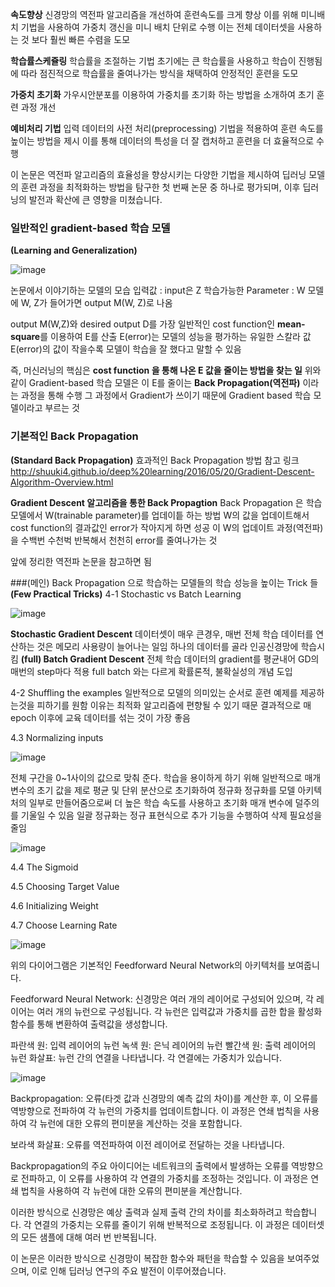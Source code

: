 **속도향상**
신경망의 역전파 알고리즘을 개선하여 훈련속도를 크게 향상
이를 위해 미니배치 기법을 사용하여 가중치 갱신을 미니 배치 단위로 수행
이는 전체 데이터셋을 사용하는 것 보다 훨씬 빠른 수렴을 도모

**학습률스케쥴링**
학습률을 조절하는 기법
초기에는 큰 학습률을 사용하고 학습이 진행됨에 따라 점진적으로 학습률을 줄여나가는 방식을 채택하여 안정적인 훈련을 도모

**가중치 초기화**
가우시안분포를 이용하여 가중치를 초기화 하는 방법을 소개하여 초기 훈련 과정 개선

**예비처리 기법**
입력 데이터의 사전 처리(preprocessing) 기법을 적용하여 훈련 속도를 높이는 방법을 제시
이를 통해 데이터의 특성을 더 잘 캡처하고 훈련을 더 효율적으로 수행

이 논문은 역전파 알고리즘의 효율성을 향상시키는 다양한 기법을 제시하여 딥러닝 모델의 훈련 과정을 최적화하는 방법을 탐구한 첫 번째 논문 중 하나로 평가되며, 이후 딥러닝의 발전과 확산에 큰 영향을 미쳤습니다.

### 일반적인 gradient-based 학습 모델
**(Learning and Generalization)**

![image](https://github.com/jooyeop/Computer_Vison_Paper/assets/97720878/f817264e-4ab8-42a6-99a1-c45dcd1ee753)

논문에서 이야기하는 모델의 모습
입력값 : input은 Z
학습가능한 Parameter : W
모델에 W, Z가 들어가면 output M(W, Z)로 나옴

output M(W,Z)와 desired output D를 가장 일반적인 cost function인 **mean-square**를 이용하여 E를 산출
E(error)는 모델의 성능을 평가하는 유일한 스칼라 값
E(error)의 값이 작을수록 모델이 학습을 잘 했다고 말할 수 있음

즉, 머신러닝의 핵심은
**cost function 을 통해 나온 E 값을 줄이는 방법을 찾는 일**
위와 같이 Gradient-based 학습 모델은 이 E를 줄이는 **Back Propagation(역전파)** 이라는 과정을 통해 수행
그 과정에서 Gradient가 쓰이기 때문에 Gradient based 학습 모델이라고 부르는 것

### 기본적인 Back Propagation
**(Standard Back Propagation)**
효과적인 Back Propagation 방법 참고 링크
http://shuuki4.github.io/deep%20learning/2016/05/20/Gradient-Descent-Algorithm-Overview.html

**Gradient Descent 알고리즘을 통한 Back Propagtion**
Back Propagation 은 학습 모델에서 W(trainable parameter)를 업데이틑 하는 방법
W의 값을 업데이트해서 cost function의 결과값인 error가 작아지게 하면 성공
이 W의 업데이트 과정(역전파)을 수백번 수천벅 반복해서 천천히 error를 줄여나가는 것

앞에 정리한 역전파 논문을 참고하면 됨

###(메인) Back Propagation 으로 학습하는 모델들의 학습 성능을 높이는 Trick 들
**(Few Practical Tricks)**
4-1 Stochastic vs Batch Learning

![image](https://github.com/jooyeop/Computer_Vison_Paper/assets/97720878/5ec4baf7-7f36-4dc9-992e-28b6149974b7)

**Stochastic Gradient Descent**
데이터셋이 매우 큰경우, 매번 전체 학습 데이터를 연산하는 것은 메모리 사용량이 늘어나는 일임
하나의 데이터를 골라 인공신경망에 학습시킴
**(full) Batch Gradient Descent**
전체 학습 데이터의 gradient를 평균내어 GD의 매번의 step마다 적용
full batch 와는 다르게 확률론적, 불확실성의 개념 도입

4-2 Shuffling the examples
일반적으로 모델의 의미있는 순서로 훈련 예제를 제공하는것을 피하기를 원함
이유는 최적화 알고리즘에 편향될 수 있기 때문
결과적으로 매 epoch 이후에 교육 데이터를 섞는 것이 가장 좋음

4.3 Normalizing inputs

![image](https://github.com/jooyeop/Computer_Vison_Paper/assets/97720878/e1035daf-977f-4162-9faa-efba3bc6abaa)

전체 구간을 0~1사이의 값으로 맞춰 준다.
학습을 용이하게 하기 위해 일반적으로 매개 변수의 초기 값을 제로 평균 및 단위 분산으로 초기화하여 정규화
정규화를 모델 아키텍처의 일부로 만들어줌으로써 더 높은 학습 속도를 사용하고 초기화 매개 변수에 덜주의를 기울일 수 있음
일괄 정규화는 정규 표현식으로 추가 기능을 수행하여 삭제 필요성을 줄임

![image](https://github.com/jooyeop/Computer_Vison_Paper/assets/97720878/0c6554d4-bffc-4185-a973-d406aff04330)


4.4 The Sigmoid

4.5 Choosing Target Value

4.6 Initializing Weight

4.7 Choose Learning Rate

![image](https://github.com/jooyeop/Computer_Vison_Paper/assets/97720878/52edc2e2-9094-451c-8e66-7bfef832028c)

위의 다이어그램은 기본적인 Feedforward Neural Network의 아키텍처를 보여줍니다.

Feedforward Neural Network:
신경망은 여러 개의 레이어로 구성되어 있으며, 각 레이어는 여러 개의 뉴런으로 구성됩니다. 각 뉴런은 입력값과 가중치를 곱한 합을 활성화 함수를 통해 변환하여 출력값을 생성합니다.

파란색 원: 입력 레이어의 뉴런
녹색 원: 은닉 레이어의 뉴런
빨간색 원: 출력 레이어의 뉴런
화살표: 뉴런 간의 연결을 나타냅니다. 각 연결에는 가중치가 있습니다.

![image](https://github.com/jooyeop/Computer_Vison_Paper/assets/97720878/a75f6739-e00b-45f0-b77c-53e0dff4b063)

Backpropagation:
오류(타겟 값과 신경망의 예측 값의 차이)를 계산한 후, 이 오류를 역방향으로 전파하여 각 뉴런의 가중치를 업데이트합니다. 이 과정은 연쇄 법칙을 사용하여 각 뉴런에 대한 오류의 편미분을 계산하는 것을 포함합니다.

보라색 화살표: 오류를 역전파하여 이전 레이어로 전달하는 것을 나타냅니다.

Backpropagation의 주요 아이디어는 네트워크의 출력에서 발생하는 오류를 역방향으로 전파하고, 이 오류를 사용하여 각 연결의 가중치를 조정하는 것입니다. 이 과정은 연쇄 법칙을 사용하여 각 뉴런에 대한 오류의 편미분을 계산합니다.

이러한 방식으로 신경망은 예상 출력과 실제 출력 간의 차이를 최소화하려고 학습합니다. 각 연결의 가중치는 오류를 줄이기 위해 반복적으로 조정됩니다. 이 과정은 데이터셋의 모든 샘플에 대해 여러 번 반복됩니다.

이 논문은 이러한 방식으로 신경망이 복잡한 함수와 패턴을 학습할 수 있음을 보여주었으며, 이로 인해 딥러닝 연구의 주요 발전이 이루어졌습니다.


